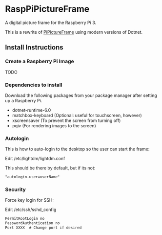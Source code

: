 # RaspPiPictureFrame

A digital picture frame for the Raspberry Pi 3.

This is a rewrite of [PiPictureFrame](https://github.com/xforever1313/PiPictureFrame) using modern versions of Dotnet.

## Install Instructions

### Create a Raspberry Pi Image

TODO

### Dependencies to install

Download the following packages from your package manager after setting up a Raspberry Pi.

* dotnet-runtime-6.0
* matchbox-keyboard (Optional: useful for touchscreen, however)
* xscreensaver (To prevent the screen from turning off)
* pqiv (For rendering images to the screen)

### Autologin

This is how to auto-login to the desktop so the user can start the frame:

Edit /etc/lightdm/lightdm.conf

This should be there by default, but if its not:

```txt
"autologin-user=userName"
```

### Security

Force key login for SSH:

Edit /etc/ssh/sshd_config

```txt
PermitRootLogin no
PasswordAuthentication no
Port XXXX  # Change port if desired
```
